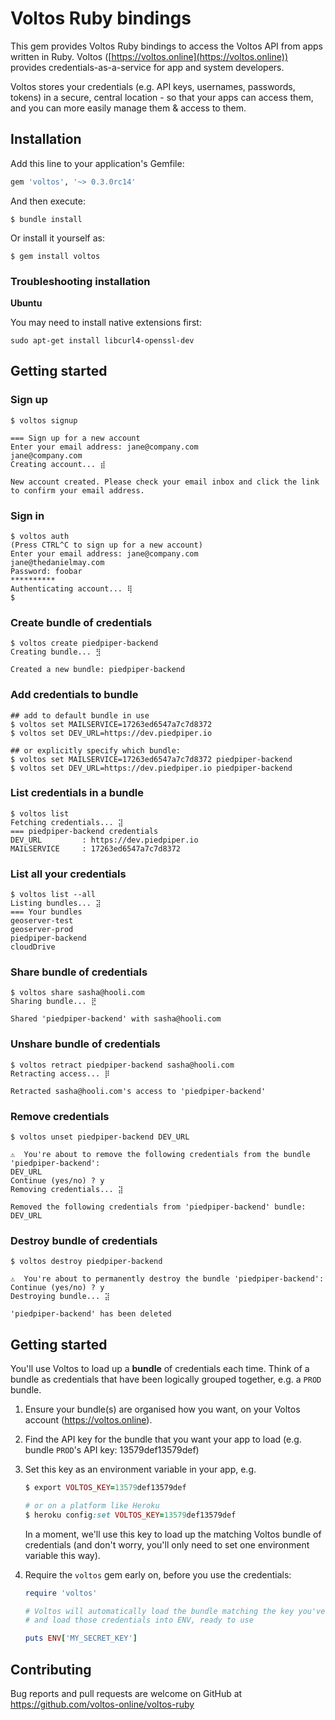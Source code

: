 # Voltos Ruby bindings

This gem provides Voltos Ruby bindings to access the Voltos API from apps written in Ruby. Voltos ([https://voltos.online](https://voltos.online)) provides credentials-as-a-service for app and system developers.

Voltos stores your credentials (e.g. API keys, usernames, passwords, tokens) in a secure, central location - so that your apps can access them, and you can more easily manage them & access to them. 

## Installation

Add this line to your application's Gemfile:

```ruby
gem 'voltos', '~> 0.3.0rc14'
```

And then execute:

    $ bundle install

Or install it yourself as:

    $ gem install voltos
    
### Troubleshooting installation

**Ubuntu**

You may need to install native extensions first:
```
sudo apt-get install libcurl4-openssl-dev
```

## Getting started

### Sign up
```
$ voltos signup

=== Sign up for a new account
Enter your email address: jane@company.com
jane@company.com
Creating account... ⣾ 

New account created. Please check your email inbox and click the link to confirm your email address.
```

### Sign in
```
$ voltos auth
(Press CTRL^C to sign up for a new account)
Enter your email address: jane@company.com
jane@thedanielmay.com
Password: foobar
**********
Authenticating account... ⢿ 
$
```

### Create bundle of credentials
```
$ voltos create piedpiper-backend
Creating bundle... ⣻ 

Created a new bundle: piedpiper-backend
```

### Add credentials to bundle
```
## add to default bundle in use
$ voltos set MAILSERVICE=17263ed6547a7c7d8372
$ voltos set DEV_URL=https://dev.piedpiper.io

## or explicitly specify which bundle:
$ voltos set MAILSERVICE=17263ed6547a7c7d8372 piedpiper-backend
$ voltos set DEV_URL=https://dev.piedpiper.io piedpiper-backend
```

### List credentials in a bundle
```
$ voltos list
Fetching credentials... ⣽ 
=== piedpiper-backend credentials
DEV_URL         : https://dev.piedpiper.io
MAILSERVICE     : 17263ed6547a7c7d8372
```

### List all your credentials
```
$ voltos list --all
Listing bundles... ⣽ 
=== Your bundles
geoserver-test
geoserver-prod
piedpiper-backend
cloudDrive
```

### Share bundle of credentials
```
$ voltos share sasha@hooli.com
Sharing bundle... ⣟ 

Shared 'piedpiper-backend' with sasha@hooli.com
```

### Unshare bundle of credentials
```
$ voltos retract piedpiper-backend sasha@hooli.com
Retracting access... ⡿ 

Retracted sasha@hooli.com's access to 'piedpiper-backend'
```

### Remove credentials
```
$ voltos unset piedpiper-backend DEV_URL

⚠️  You're about to remove the following credentials from the bundle 'piedpiper-backend': 
DEV_URL
Continue (yes/no) ? y
Removing credentials... ⣽ 

Removed the following credentials from 'piedpiper-backend' bundle:
DEV_URL
```


### Destroy bundle of credentials
```
$ voltos destroy piedpiper-backend

⚠️  You're about to permanently destroy the bundle 'piedpiper-backend': 
Continue (yes/no) ? y
Destroying bundle... ⣽ 

'piedpiper-backend' has been deleted
```



## Getting started

You'll use Voltos to load up a **bundle** of credentials each time. Think of a bundle as credentials that have been logically grouped together, e.g. a ``PROD`` bundle.

1. Ensure your bundle(s) are organised how you want, on your Voltos account (https://voltos.online).

2. Find the API key for the bundle that you want your app to load (e.g. bundle ``PROD``'s API key: 13579def13579def)

2. Set this key as an environment variable in your app, e.g.
   ```ruby
   $ export VOLTOS_KEY=13579def13579def

   # or on a platform like Heroku
   $ heroku config:set VOLTOS_KEY=13579def13579def
   ```
   In a moment, we'll use this key to load up the matching Voltos bundle of credentials (and don't worry, you'll only need to set one environment variable this way).

3. Require the `voltos` gem early on, before you use the credentials:
   ```ruby
   require 'voltos'
   
   # Voltos will automatically load the bundle matching the key you've specified in VOLTOS_KEY
   # and load those credentials into ENV, ready to use
   
   puts ENV['MY_SECRET_KEY']
    ```

## Contributing

Bug reports and pull requests are welcome on GitHub at https://github.com/voltos-online/voltos-ruby


